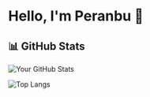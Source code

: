 # Hello, I'm Peranbu 👋

## 📊 GitHub Stats

![Your GitHub Stats](https://github-readme-stats.vercel.app/api?username=your-username&show_icons=true&count_private=true)

![Top Langs](https://github-readme-stats.vercel.app/api/top-langs/?username=your-username&layout=compact)


